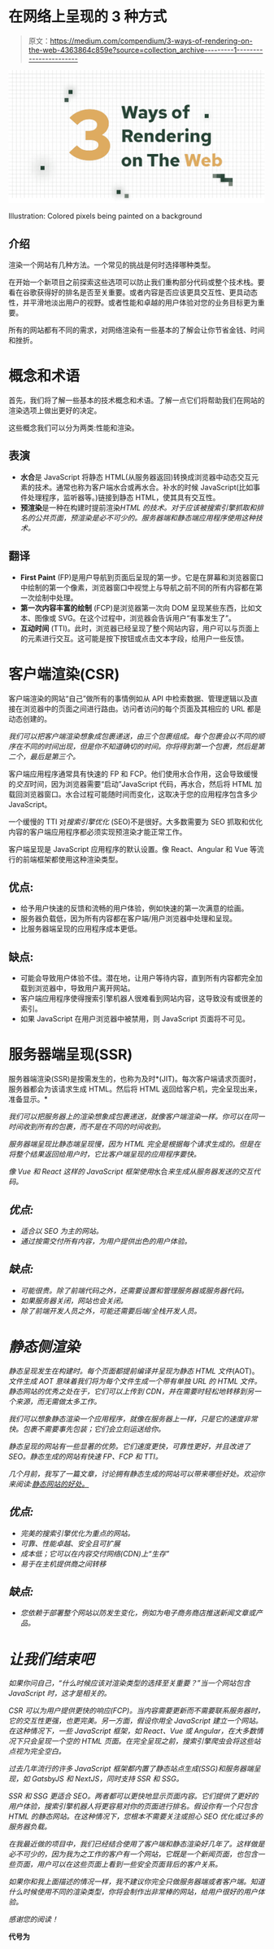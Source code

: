 # 在网络上呈现的 3 种方式

> 原文：<https://medium.com/compendium/3-ways-of-rendering-on-the-web-4363864c859e?source=collection_archive---------1----------------------->

![](img/fa1153fba06149182989466478a22be5.png)

Illustration: Colored pixels being painted on a background

## 介绍

渲染一个网站有几种方法。一个常见的挑战是何时选择哪种类型。

在开始一个新项目之前探索这些选项可以防止我们重构部分代码或整个技术栈。要看在谷歌获得好的排名是否至关重要。或者内容是否应该更具交互性、更具动态性，并平滑地淡出用户的视野。或者性能和卓越的用户体验对您的业务目标更为重要。

所有的网站都有不同的需求，对网络渲染有一些基本的了解会让你节省金钱、时间和挫折。

# 概念和术语

首先，我们将了解一些基本的技术概念和术语。了解一点它们将帮助我们在网站的渲染选项上做出更好的决定。

这些概念我们可以分为两类:性能和渲染。

## 表演

*   **水合**是 JavaScript 将静态 HTML(从服务器返回)转换成浏览器中动态交互元素的技术。通常也称为客户端水合或再水合。补水的时候 JavaScript(比如事件处理程序，监听器等。)链接到静态 HTML，使其具有交互性。
*   **预渲染**是一种在构建时提前渲染*HTML 的技术。对于应该被搜索引擎抓取和排名的公共页面，预渲染是必不可少的。服务器端和静态端应用程序使用这种技术。*

## 翻译

*   **First Paint** (FP)是用户导航到页面后呈现的第一步。它是在屏幕和浏览器窗口中绘制的第一个像素，浏览器窗口中视觉上与导航之前不同的所有内容都在第一次绘制中处理。
*   **第一次内容丰富的绘制** (FCP)是浏览器第一次向 DOM 呈现某些东西，比如文本、图像或 SVG。在这个过程中，浏览器会告诉用户“有事发生了”。
*   **互动时间** (TTI)。此时，浏览器已经呈现了整个网站内容，用户可以与页面上的元素进行交互。这可能是按下按钮或点击文本字段，给用户一些反馈。

# 客户端渲染(CSR)

客户端渲染的网站“自己”做所有的事情例如从 API 中检索数据、管理逻辑以及直接在浏览器中的页面之间进行路由。访问者访问的每个页面及其相应的 URL 都是动态创建的。

*我们可以把客户端渲染想象成包裹递送，由三个包裹组成。每个包裹会以不同的顺序在不同的时间出现，但是你不知道确切的时间。你将得到第一个包裹，然后是第二个，最后是第三个。*

客户端应用程序通常具有快速的 FP 和 FCP。他们使用水合作用，这会导致缓慢的*交互*时间，因为浏览器需要“启动”JavaScript 代码，再水合，然后将 HTML 加载回浏览器窗口。水合过程可能随时间而变化，这取决于您的应用程序包含多少 JavaScript。

一个缓慢的 TTI 对*搜索引擎优化* (SEO)不是很好。大多数需要为 SEO 抓取和优化内容的客户端应用程序都必须实现预渲染才能正常工作。

客户端呈现是 JavaScript 应用程序的默认设置。像 React、Angular 和 Vue 等流行的前端框架都使用这种渲染类型。

## 优点:

*   给予用户快速的反馈和流畅的用户体验，例如快速的第一次满意的绘画。
*   服务器负载低，因为所有内容都在客户端/用户浏览器中处理和呈现。
*   比服务器端呈现的应用程序成本更低。

## 缺点:

*   可能会导致用户体验不佳。潜在地，让用户等待内容，直到所有内容都完全加载到浏览器中，导致用户离开网站。
*   客户端应用程序使得搜索引擎机器人很难看到网站内容，这导致没有或很差的索引。
*   如果 JavaScript 在用户浏览器中被禁用，则 JavaScript 页面将不可见。

# 服务器端呈现(SSR)

服务器端渲染(SSR)是按需发生的，也称为及时*(JIT)。每次客户端请求页面时，服务器都会为该请求生成 HTML。然后将 HTML 返回给客户机，完全呈现出来，准备显示。*

*我们可以把服务器上的渲染想象成包裹递送，就像客户端渲染一样。你可以在同一时间收到所有的包裹，而不是在不同的时间收到。*

*服务器端呈现比静态端呈现慢，因为 HTML 完全是根据每个请求生成的。但是在将整个结果返回给用户时，它比客户端呈现的应用程序要快。*

*像 Vue 和 React 这样的 JavaScript 框架使用*水合*来生成从服务器发送的交互代码。*

## *优点:*

*   *适合以 SEO 为主的网站。*
*   *通过按需交付所有内容，为用户提供出色的用户体验。*

## *缺点:*

*   *可能很贵。除了前端代码之外，还需要设置和管理服务器或服务器代码。*
*   *如果服务器关闭，网站也会关闭。*
*   *除了前端开发人员之外，可能还需要后端/全栈开发人员。*

# *静态侧渲染*

*静态呈现发生在构建时。每个页面都提前编译并呈现为静态 HTML 文件*(AOT)。*文件生成 AOT 意味着我们将为每个文件生成一个带有单独 URL 的 HTML 文件。静态网站的优秀之处在于，它们可以上传到 CDN，并在需要时轻松地转移到另一个来源，而无需做太多工作。*

*我们可以想象静态渲染一个应用程序，就像在服务器上一样，只是它的速度非常快。包裹不需要事先包装；它们会立刻运送给你。*

*静态呈现的网站有一些显著的优势。它们速度更快，可靠性更好，并且改进了 SEO。静态生成的网站有快速 FP、FCP 和 TTI。*

*几个月前，我写了一篇文章，讨论拥有静态生成的网站可以带来哪些好处。欢迎你来阅读:[静态网站的好处。](https://marius-ibsen.medium.com/benefits-of-static-websites-5fb187d1ffe6)*

## *优点:*

*   *完美的搜索引擎优化为重点的网站。*
*   *可靠、性能卓越、安全且可扩展*
*   *成本低；它可以在内容交付网络(CDN)上“生存”*
*   *易于在主机提供商之间转移*

## *缺点:*

*   *您依赖于部署整个网站以防发生变化，例如为电子商务商店推送新闻文章或产品。*

# *让我们结束吧*

*如果你问自己，“什么时候应该对渲染类型的选择至关重要？”当一个网站包含 JavaScript 时，这才是相关的。*

*CSR 可以为用户提供更快的响应(FCP)。当内容需要更新而不需要联系服务器时，它的交互性更强，也更完美。另一方面，假设你用全 JavaScript 建立一个网站。在这种情况下，一些 JavaScript 框架，如 React、Vue 或 Angular，在大多数情况下只会呈现一个空的 HTML 页面。在完全呈现之前，搜索引擎爬虫会将这些站点视为完全空白。*

*过去几年流行的许多 JavaScript 框架都内置了静态站点生成(SSG)和服务器端呈现，如 GatsbyJS 和 NextJS，同时支持 SSR 和 SSG。*

*SSR 和 SSG 更适合 SEO。两者都可以更快地显示页面内容。它们提供了更好的用户体验，搜索引擎机器人将更容易对你的页面进行排名。假设你有一个只包含 HTML 的静态网站。在这种情况下，您根本不需要关注或担心 SEO 优化或过多的服务器负载。*

*在我最近做的项目中，我们已经结合使用了客户端和静态渲染好几年了。这样做是必不可少的，因为我为之工作的客户有一个网站，它既是一个新闻页面，也包含一些页面，用户可以在这些页面上看到一些安全页面背后的客户关系。*

*如果你和我上面描述的情况一样，我不建议你完全只做服务器端或者客户端。知道什么时候使用不同的渲染类型，你将会制作出非常棒的网站，给用户很好的用户体验。*

*感谢您的阅读！*

**代号为**
